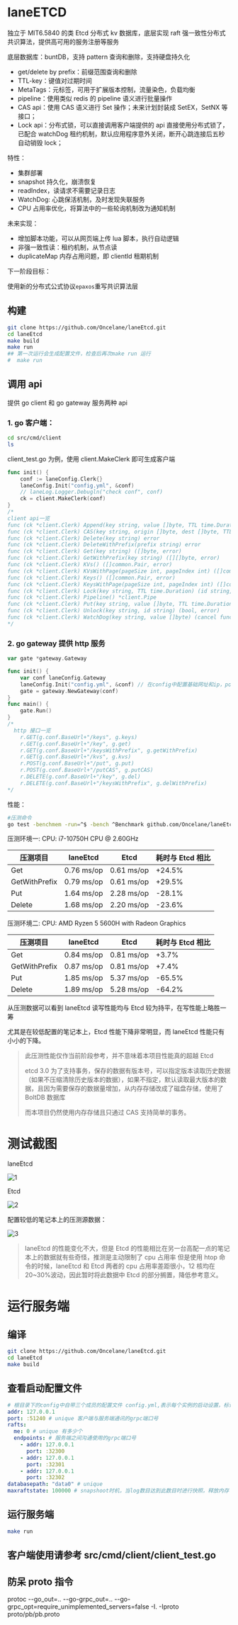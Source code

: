 # laneETCD

独立于 MIT6.5840 的类 Etcd 分布式 kv 数据库，底层实现 raft 强一致性分布式共识算法，提供高可用的服务注册等服务

底层数据库：buntDB，支持 pattern 查询和删除，支持硬盘持久化

- get/delete by prefix：前缀范围查询和删除
- TTL-key：键值对过期时间
- MetaTags：元标签，可用于扩展版本控制，流量染色，负载均衡
- pipeline：使用类似 redis 的 pipeline 语义进行批量操作
- CAS api：使用 CAS 语义进行 Set 操作；未来计划封装成 SetEX，SetNX 等接口；
- Lock api：分布式锁，可以直接调用客户端提供的 api 直接使用分布式锁了，已配合 watchDog 租约机制，默认应用程序意外关闭，断开心跳连接后五秒自动销毁 lock；

特性：

- 集群部署
- snapshot 持久化，崩溃恢复
- readIndex，读请求不需要记录日志
- WatchDog: 心跳保活机制，及时发现失联服务
- CPU 占用率优化，将算法中的一些轮询机制改为通知机制

未来实现：

- 增加脚本功能，可以从网页端上传 lua 脚本，执行自动逻辑
- 非强一致性读：租约机制，从节点读
- duplicateMap 内存占用问题，即 clientId 租期机制

下一阶段目标：

使用新的分布式公式协议`epaxos`重写共识算法层

## 构建

```sh
git clone https://github.com/Oncelane/laneEtcd.git
cd laneEtcd
make build
make run
## 第一次运行会生成配置文件，检查后再次make run 运行
#  make run
```

## 调用 api

提供 go client 和 go gateway 服务两种 api

### 1. go 客户端：

```sh
cd src/cmd/client
ls
```

client_test.go 为例，使用 client.MakeClerk 即可生成客户端

```go
func init() {
	conf := laneConfig.Clerk{}
	laneConfig.Init("config.yml", &conf)
	// laneLog.Logger.Debugln("check conf", conf)
	ck = client.MakeClerk(conf)
}
/*
client api一览
func (ck *client.Clerk) Append(key string, value []byte, TTL time.Duration) error
func (ck *client.Clerk) CAS(key string, origin []byte, dest []byte, TTL time.Duration) (bool, error)
func (ck *client.Clerk) Delete(key string) error
func (ck *client.Clerk) DeleteWithPrefix(prefix string) error
func (ck *client.Clerk) Get(key string) ([]byte, error)
func (ck *client.Clerk) GetWithPrefix(key string) ([][]byte, error)
func (ck *client.Clerk) KVs() ([]common.Pair, error)
func (ck *client.Clerk) KVsWithPage(pageSize int, pageIndex int) ([]common.Pair, error)
func (ck *client.Clerk) Keys() ([]common.Pair, error)
func (ck *client.Clerk) KeysWithPage(pageSize int, pageIndex int) ([]common.Pair, error)
func (ck *client.Clerk) Lock(key string, TTL time.Duration) (id string, err error)
func (ck *client.Clerk) Pipeline() *client.Pipe
func (ck *client.Clerk) Put(key string, value []byte, TTL time.Duration) error
func (ck *client.Clerk) Unlock(key string, id string) (bool, error)
func (ck *client.Clerk) WatchDog(key string, value []byte) (cancel func())
*/
```

### 2. go gateway 提供 http 服务

```go
var gate *gateway.Gateway

func init() {
	var conf laneConfig.Gateway
	laneConfig.Init("config.yml", &conf) // 在config中配置基础网址和ip，port等参数
	gate = gateway.NewGateway(conf)
}
func main() {
	gate.Run()
}
/*
  http 接口一览
	r.GET(g.conf.BaseUrl+"/keys", g.keys)
	r.GET(g.conf.BaseUrl+"/key", g.get)
	r.GET(g.conf.BaseUrl+"/keysWithPrefix", g.getWithPrefix)
	r.GET(g.conf.BaseUrl+"/kvs", g.kvs)
	r.POST(g.conf.BaseUrl+"/put", g.put)
	r.POST(g.conf.BaseUrl+"/putCAS", g.putCAS)
	r.DELETE(g.conf.BaseUrl+"/key", g.del)
	r.DELETE(g.conf.BaseUrl+"/keysWithPrefix", g.delWithPrefix)
*/
```

性能：

```sh
#压测命令
go test -benchmem -run=^$ -bench ^Benchmark github.com/Oncelane/laneEtcd/src/cmd/client -benchtime=10s
```

压测环境一:
CPU: i7-10750H CPU @ 2.60GHz

| 压测项目      | laneEtcd   | Etcd       | 耗时与 Etcd 相比 |
| ------------- | ---------- | ---------- | ---------------- |
| Get           | 0.76 ms/op | 0.61 ms/op | +24.5%           |
| GetWithPrefix | 0.79 ms/op | 0.61 ms/op | +29.5%           |
| Put           | 1.64 ms/op | 2.28 ms/op | -28.1%           |
| Delete        | 1.68 ms/op | 2.20 ms/op | -23.6%           |

压测环境二:
CPU: AMD Ryzen 5 5600H with Radeon Graphics

| 压测项目      | laneEtcd   | Etcd       | 耗时与 Etcd 相比 |
| ------------- | ---------- | ---------- | ---------------- |
| Get           | 0.84 ms/op | 0.81 ms/op | +3.7%            |
| GetWithPrefix | 0.87 ms/op | 0.81 ms/op | +7.4%            |
| Put           | 1.85 ms/op | 5.37 ms/op | -65.5%           |
| Delete        | 1.89 ms/op | 5.28 ms/op | -64.2%           |

从压测数据可以看到 laneEtcd 读写性能均与 Etcd 较为持平，在写性能上略胜一筹

尤其是在较低配置的笔记本上，Etcd 性能下降非常明显，而 laneEtcd 性能只有小小的下降。

> 此压测性能仅作当前阶段参考，并不意味着本项目性能真的超越 Etcd
>
> etcd 3.0 为了支持事务，保存的数据有版本号，可以指定版本读取历史数据（如果不压缩清除历史版本的数据），如果不指定，默认读取最大版本的数据，且因为需要保存的数据量增加，从内存存储改成了磁盘存储，使用了 BoltDB 数据库
>
> 而本项目仍然使用内存存储且只通过 CAS 支持简单的事务。

# 测试截图

laneEtcd

![1](./docs/laneEtcd.png)

Etcd

![2](./docs/Etcd.png)

配置较低的笔记本上的压测源数据：

![3](./docs/最新压测结果之家里笔记本神秘莫测结果.png)

> laneEtcd 的性能变化不大，但是 Etcd 的性能相比在另一台高配一点的笔记本上的数据就有些奇怪，推测是主动限制了 cpu 占用率
> 但是使用 htop 命令的时候，laneEtcd 和 Etcd 两者的 cpu 占用率差距很小，12 核均在 20~30%波动，因此暂时将此数据中 Etcd 的部分搁置，降低参考意义。

# 运行服务端

## 编译

```sh
git clone https://github.com/Oncelane/laneEtcd.git
cd laneEtcd
make build
```

## 查看启动配置文件

```yml
# 根目录下的config中自带三个成员的配置文件 config.yml,表示每个实例的启动设置，标识为unique的条目不能在集群成员配置中重复
addr: 127.0.0.1
port: :51240 # unique 客户端与服务端通讯的grpc端口号
rafts:
  me: 0 # unique 有多少个
  endpoints: # 服务端之间沟通使用的grpc端口号
    - addr: 127.0.0.1
      port: :32300
    - addr: 127.0.0.1
      port: :32301
    - addr: 127.0.0.1
      port: :32302
databasepath: "data0" # unique
maxraftstate: 100000 # snapshoot时机，当log数目达到此数目时进行快照，释放内存
```

## 运行服务端

```sh
make run
```

## 客户端使用请参考 src/cmd/client/client_test.go

## 防呆 proto 指令

protoc --go_out=.. --go-grpc_out=.. --go-grpc_opt=require_unimplemented_servers=false -I. -Iproto proto/pb/pb.proto
